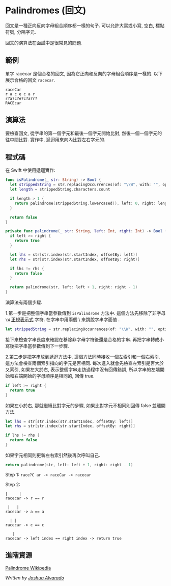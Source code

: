 # Palindromes (回文)

<!--
A palindrome is a word or phrase that is spelled the exact same when reading it forwards or backward. Palindromes are allowed to be lowercase or uppercase, contain spaces, punctuation, and word dividers.

Algorithms that check for palindromes are a common programming interview question. 
-->

回文是一種正向反向字母組合順序都一樣的句子.
可以允許大寫或小寫, 空白, 標點符號, 分隔字元.

回文的演算法在面試中是很常見的問題.


<!--
## Example 

The word racecar is a valid palindrome, as it is a word spelled the same when backgrounds and forwards. The examples below shows valid cases of the palindrome `racecar`.
-->

## 範例

單字 racecar 是個合格的回文, 因為它正向和反向的字母組合順序是一樣的.
以下展示合格的回文 `racecar`.


```
raceCar
r a c e c a r
r?a?c?e?c?a?r?
RACEcar
```

<!--
## Algorithm 

To check for palindromes, a string's characters are compared starting from the beginning and end then moving inward toward the middle of the string while maintaining the same distance apart. In this implementation of a palindrome algorithm, recursion is used to check each of the characters on the left-hand side and right-hand side moving inward.
-->

## 演算法

要檢查回文, 從字串的第一個字元和最後一個字元開始比對, 然後一個一個字元的往中間比對. 實作中, 遞迴用來向內比對左右字元的.

<!--
## The code 

Here is a recursive implementation of this in Swift: 
-->

## 程式碼

在 Swift 中使用遞迴實作:

```swift
func isPalindrome(_ str: String) -> Bool {
  let strippedString = str.replacingOccurrences(of: "\\W", with: "", options: .regularExpression, range: nil)
  let length = strippedString.characters.count

  if length > 1 {
    return palindrome(strippedString.lowercased(), left: 0, right: length - 1)
  }

  return false
}

private func palindrome(_ str: String, left: Int, right: Int) -> Bool {
  if left >= right {
    return true
  }

  let lhs = str[str.index(str.startIndex, offsetBy: left)]
  let rhs = str[str.index(str.startIndex, offsetBy: right)]

  if lhs != rhs {
    return false
  }

  return palindrome(str, left: left + 1, right: right - 1)
}
```

<!--
This algorithm has a two-step process.

1. The first step is to pass the string to validate as a palindrome into the `isPalindrome` method. This method first removes occurrences of non-word pattern matches `\W` [Regex reference](http://regexr.com). It is written with two \\ to escape the \ in the String literal. 
-->

演算法有兩個步驟.

1.第一步是把整個字串當參數傳到 `isPalindrome` 方法中. 這個方法先移除了非字母 `\W` [正規表示式](http://regexr.com) 字符. 在字串中用兩個 \\ 來跳脫字串字面值 \.

```swift
let strippedString = str.replacingOccurrences(of: "\\W", with: "", options: .regularExpression, range: nil)
```

<!--
The length of the string is then checked to make sure that the string after being stripped of non-word characters is still in a valid length. It is then passed into the next step after being lowercased.

2. The second step is to pass the string in a recursive method. This method takes a string, a left index, and a right index. The method checks the characters of the string using the indexes to compare each character on both sides. The method checks if the left is greater or equal to the right if so the entire string has been run through without returning false so the string is equal on both sides thus returning true. 
-->

接下來檢查字串長度來確認在移除非字母字符後還是合格的字串. 再把字串轉成小寫後把字串當參數傳到下一步驟.

2.第二步是把字串放到遞迴方法中. 這個方法同時接收一個左索引和一個右索引. 這方法會檢查兩個索引指向的字元是否相同. 每次進入就會先檢查左索引是否大於又索引, 如果左大於右, 表示整個字串走訪過程中沒有回傳錯誤, 所以字串的左端開始和右端開始的字母順序是相同的, 回傳 true.

```swift
if left >= right {
  return true
}

```
<!--
If the check doesn't pass it continues to get the characters at the specified indexes and compare each. If they are not the same the method returns false and exits. 
-->

如果左小於右, 那就繼續比對字元的步驟, 如果比對字元不相同則回傳 false 並離開方法.


```swift
let lhs = str[str.index(str.startIndex, offsetBy: left)]
let rhs = str[str.index(str.startIndex, offsetBy: right)]

if lhs != rhs {
  return false
}
```

<!--
If they are the same the method calls itself again and updates the indexes accordingly to continue to check the rest of the string. 
-->

如果字元相同則更新左右索引然後再次呼叫自己.

```swift
return palindrome(str, left: left + 1, right: right - 1)
```

Step 1:
`race?C ar -> raceCar -> racecar`

Step 2:

```
|     |
racecar -> r == r

 |   |
racecar -> a == a

  | |
racecar -> c == c

   |
racecar -> left index == right index -> return true
```

<!--
## Additional Resources
-->

## 進階資源

[Palindrome Wikipedia](https://en.wikipedia.org/wiki/Palindrome)


*Written by [Joshua Alvarado](https://github.com/https://github.com/lostatseajoshua)*
